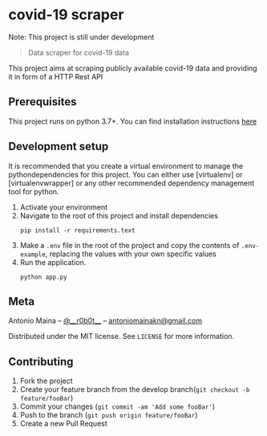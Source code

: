 # covid-19 scraper

Note: This project is still under development

> Data scraper for covid-19 data

This project aims at scraping publicly available covid-19 data and providing it in form of a HTTP Rest API

## Prerequisites

This project runs on python 3.7+. You can find installation instructions [here](https://python.org)

## Development setup

It is recommended that you create a virtual environment to manage the pythondependencies for this project. You can either use [virtualenv] or [virtualenvwrapper] or any other recommended dependency management tool for python.

1. Activate your environment
2. Navigate to the root of this project and install dependencies
   ```
   pip install -r requirements.text
   ```
3. Make a `.env` file in the root of the project and copy the contents of `.env-example`, replacing the values with your own specific values
4. Run the application.
   ```
   python app.py
   ```

## Meta

Antonio Maina – [@\_\_r0b0t\_\_](https://twitter.com/__r0b0t__) – antoniomainakn@gmail.com

Distributed under the MIT license. See `LICENSE` for more information.

## Contributing

1. Fork the project
2. Create your feature branch from the develop branch(`git checkout -b feature/fooBar`)
3. Commit your changes (`git commit -am 'Add some fooBar'`)
4. Push to the branch (`git push origin feature/fooBar`)
5. Create a new Pull Request
